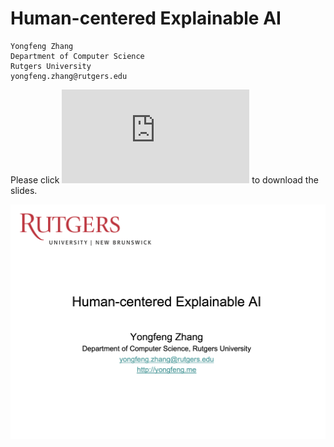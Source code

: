 # Human-centered Explainable AI

```
Yongfeng Zhang
Department of Computer Science
Rutgers University
yongfeng.zhang@rutgers.edu
```

Please click ![](https://github.com/evison/Human-XAI/Human-Centered-XAI.pdf) to download the slides.

![](image/HXAI.png)
